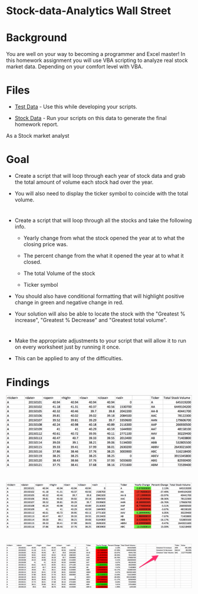 # Stock-data-Analytics Wall Street

# Background

You are well on your way to becoming a programmer and Excel master! In this homework assignment you will use VBA scripting to analyze real stock market data. Depending on your comfort level with VBA.

# Files

* [Test Data](Resources/alphabtical_testing.xlsx) - Use this while developing your scripts.

* [Stock Data](Resources/Multiple_year_stock_data.xlsx) - Run your scripts on this data to generate the final homework report.

As a Stock market analyst

# Goal

* Create a script that will loop through each year of stock data and grab the total amount of volume each stock had over the year.

* You will also need to display the ticker symbol to coincide with the total volume.
#
* Create a script that will loop through all the stocks and take the following info.

  * Yearly change from what the stock opened the year at to what the closing price was.

  * The percent change from the what it opened the year at to what it closed.

  * The total Volume of the stock

  * Ticker symbol

* You should also have conditional formatting that will highlight positive change in green and negative change in red.

* Your solution will also be able to locate the stock with the "Greatest % increase", "Greatest % Decrease" and "Greatest total volume".

#
* Make the appropriate adjustments to your script that will allow it to run on every worksheet just by running it once.

* This can be applied to any of the difficulties.

# Findings

![x](images/solution1.png)
#

![x](images/solution2.png)
#

![x](images/solution3.png)
